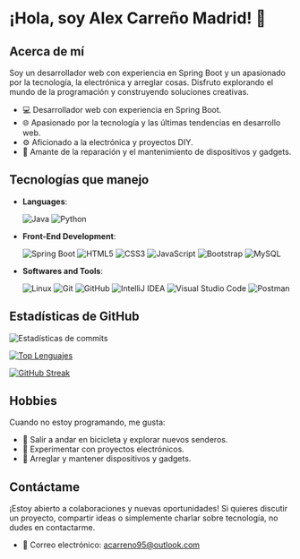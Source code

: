 # ¡Hola, soy Alex Carreño Madrid! 👋


## Acerca de mí
Soy un desarrollador web con experiencia en Spring Boot y un apasionado por la tecnología, la electrónica y arreglar cosas. Disfruto explorando el mundo de la programación y construyendo soluciones creativas.

- 💻 Desarrollador web con experiencia en Spring Boot.
- 🌐 Apasionado por la tecnología y las últimas tendencias en desarrollo web.
- ⚙️ Aficionado a la electrónica y proyectos DIY.
- 🔧 Amante de la reparación y el mantenimiento de dispositivos y gadgets.


## Tecnologías que manejo
<p align="center">

- **Languages**:
  
    ![Java](https://img.shields.io/badge/Java-007396?style=for-the-badge&logo=java&logoColor=white)
    ![Python](https://img.shields.io/badge/Python%20-%2314354C.svg?style=for-the-badge&logo=python&logoColor=white)

    
- **Front-End Development**:
  
   ![Spring Boot](https://img.shields.io/badge/Spring%20Boot-6DB33F.svg?style=for-the-badge&logo=spring-boot&logoColor=white)
   ![HTML5](https://img.shields.io/badge/HTML5%20-%23E34F26.svg?style=for-the-badge&logo=html5&logoColor=white)
   ![CSS3](https://img.shields.io/badge/CSS%20-%231572B6.svg?style=for-the-badge&logo=css3&logoColor=white)
   ![JavaScript](https://img.shields.io/badge/JavaScript%20-%23F7DF1E.svg?style=for-the-badge&logo=javascript&logoColor=black)
   ![Bootstrap](https://img.shields.io/badge/Bootstrap-563D7C?style=for-the-badge&logo=bootstrap&logoColor=white)
   ![MySQL](https://img.shields.io/badge/MySQL-4479A1?style=for-the-badge&logo=mysql&logoColor=white)


- **Softwares and Tools**:
  
    ![Linux](https://img.shields.io/badge/Linux-FCC624?style=for-the-badge&logo=linux&logoColor=black) 
    ![Git](https://img.shields.io/badge/git-%23F05033.svg?style=for-the-badge&logo=git&logoColor=white)
    ![GitHub](https://img.shields.io/badge/github-%23121011.svg?style=for-the-badge&logo=github&logoColor=white)
    ![IntelliJ IDEA](https://img.shields.io/badge/IntelliJ%20IDEA-000000.svg?style=for-the-badge&logo=intellij-idea&logoColor=white)
    ![Visual Studio Code](https://img.shields.io/badge/Visual%20Studio%20Code-0078d7.svg?style=for-the-badge&logo=visual-studio-code&logoColor=white)
    ![Postman](https://img.shields.io/badge/Postman-FF6C37.svg?style=for-the-badge&logo=postman&logoColor=white)
  
</p>


## Estadísticas de GitHub

![Estadísticas de commits](https://github-readme-stats.vercel.app/api?username=x9laaa&show_icons=true&theme=holi&include_all_commits=true)

[![Top Lenguajes](https://github-readme-stats.vercel.app/api/top-langs/?username=x9laaa&layout=compact&theme=holi)](https://github.com/x9laaa)

[![GitHub Streak](https://streak-stats.demolab.com?user=x9laaa&theme=holi-theme&locale=es&date_format=j%20M%5B%20Y%5D)](https://git.io/streak-stats)


## Hobbies
Cuando no estoy programando, me gusta:

- 🚴 Salir a andar en bicicleta y explorar nuevos senderos.
- 🧪 Experimentar con proyectos electrónicos.
- 🔧 Arreglar y mantener dispositivos y gadgets.

## Contáctame
¡Estoy abierto a colaboraciones y nuevas oportunidades! Si quieres discutir un proyecto, compartir ideas o simplemente charlar sobre tecnología, no dudes en contactarme.

- 📧 Correo electrónico: acarreno95@outlook.com
